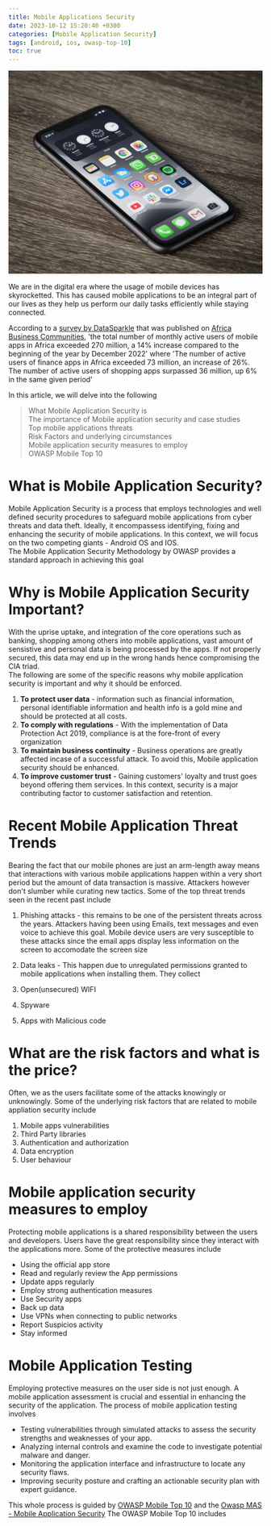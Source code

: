 ```yaml
---
title: Mobile Applications Security
date: 2023-10-12 15:20:40 +0300
categories: [Mobile Application Security]
tags: [android, ios, owasp-top-10]
toc: true
---
```

![image](/assets/img/mobile/unsplash.jpg)  

We are in the digital era where the usage of mobile devices has skyrocketted. This has caused mobile applications to be an integral part of our lives as they help us perform our daily  tasks efficiently while staying connected.  

According to a [survey by DataSparkle](https://www.datasparkle.net/home/pc/en/researchReport/index.html) that was published on [Africa Business Communities](https://africabusinesscommunities.com/africadata/africa-had-more-than-270-million-mobile-apps-users-as-of-december-2022-report/), 'the total number of monthly active users of mobile apps in Africa exceeded 270 million, a 14% increase compared to the beginning of the year by December 2022' where 'The number of active users of finance apps in Africa exceeded 73 million, an increase of 26%.  
The number of active users of shopping apps surpassed 36 million, up 6% in the same given period'

In this article, we will delve into the following  
> What Mobile Application Security is  
> The importance of Mobile application security and case studies  
> Top mobile applications threats  
> Risk Factors and underlying circumstances  
> Mobile application security measures to employ     
> OWASP Mobile Top 10

# What is Mobile Application Security?
Mobile Application Security is a process that employs technologies and well defined security procedures to safeguard mobile applications from cyber threats and data theft. Ideally, it encompassess identifying, fixing and enhancing the security of mobile applications. In this context, we will focus on the two competing giants - Android OS and IOS.  
The Mobile Application Security Methodology by OWASP provides a standard approach in achieving this goal

# Why is Mobile Application Security Important?
With the uprise uptake, and integration of the core operations such as banking, shopping among others into mobile applications, vast amount of sensistive and personal data is being processed by the apps. If not properly secured, this data may end up in the wrong hands hence compromising the CIA triad.  
The following are some of the specific reasons why mobile application security is important and why it should be enforced.  
1. __To protect user data__ - information such as financial information, personal identifiable information and health info is a gold mine and should be protected at all costs.
2. __To comply with regulations__ - With the implementation of Data Protection Act 2019, compliance is at the fore-front of every organization
3. __To maintain business continuity__ - Business operations are greatly affected incase of a successful attack. To avoid this, Mobile application security should be enhanced.
4. __To improve customer trust__ - Gaining customers' loyalty and trust goes beyond offering them services. In this context, security is a major contributing factor to customer satisfaction and retention.

# Recent Mobile Application Threat Trends 
Bearing the fact that our mobile phones are just an arm-length away means that interactions with various mobile applications happen within a very short period but the amount of data transaction is massive. Attackers however don't slumber while curating new tactics. Some of the top threat trends seen in the recent past include
1. Phishing attacks  - this remains to be one of the persistent threats across the years. Attackers having been using Emails, text messages and even voice to achieve this goal. Mobile device users are very susceptible to these attacks since the email apps display less information on the screen to accomodate the screen size

2. Data leaks - This happen due to unregulated permissions granted to mobile applications when installing them. They collect 
3. Open(unsecured) WIFI
4. Spyware
5. Apps with Malicious code


# What are the risk factors and what is the price?
Often, we as the users facilitate some of the attacks knowingly or unknowingly. Some of the underlying risk factors that are related to mobile appliation security include
1. Mobile apps vulnerabilities
2. Third Party libraries
3. Authentication and authorization
4. Data encryption
5. User behaviour

# Mobile application security measures to employ
Protecting mobile applications is a shared responsibility between the users and developers. Users have the great responsibility since they interact with the applications more. Some of the protective measures include  
* Using the official app store
* Read and regularly review the App permissions
* Update apps regularly
* Employ strong authentication measures
* Use Security apps
* Back up data
* Use VPNs when connecting to public networks
* Report Suspicios activity
* Stay informed

# Mobile Application Testing
Employing protective measures on the user side is not just enough. A mobile application assessment is crucial and essential in enhancing the security of the application. The process of mobile application testing involves  
* Testing vulnerabilities through simulated attacks to assess the security strengths and weaknesses of your app.
* Analyzing internal controls and examine the code to investigate potential malware and danger.
* Monitoring the application interface and infrastructure to locate any security flaws.
* Improving security posture and crafting an actionable security plan with expert guidance.

This whole process is guided by [OWASP Mobile Top 10](https://owasp.org/www-project-mobile-top-10/) and the [Owasp MAS - Mobile Application Security](https://owasp.org/www-project-mobile-top-10/) 
The OWASP Mobile Top 10 includes







